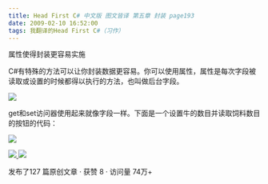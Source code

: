 ```yaml
---
title: Head First C# 中文版 图文皆译 第五章 封装 page193
date: 2009-02-10 16:52:00
tags: 我翻译的Head First C#（习作）
---
```

属性使得封装更容易实施

C#有特殊的方法可以让你封装数据更容易。你可以使用属性，属性是每次字段被读取或设置的时候都得以执行的方法，也叫做后台字段。

![](https://p-blog.csdn.net/images/p_blog_csdn_net/cuipengfei1/EntryImages/20090210/%E6%88%AA%E5%9B%BE03.jpg)

get和set访问器使用起来就像字段一样。下面是一个设置牛的数目并读取饲料数目的按钮的代码：

![](https://p-blog.csdn.net/images/p_blog_csdn_net/cuipengfei1/EntryImages/20090210/%E6%88%AA%E5%9B%BE04.jpg)



[ ![](https://profile.csdnimg.cn/5/2/5/3_cuipengfei1)
![](https://g.csdnimg.cn/static/user-reg-year/1x/11.png)
](https://blog.csdn.net/cuipengfei1)



发布了127 篇原创文章  ·  获赞 8  ·  访问量 74万+

